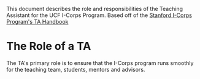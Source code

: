 
This document describes the role and responsibilities of the Teaching Assistant for the UCF I-Corps Program.
    Based off of the [Stanford I-Corps Program's TA Handbook](http://www.slideshare.net/sblank/ta-handbook-rev-4)

# The Role of a TA
The TA's primary role is to ensure that the I-Corps program runs smoothly for the teaching team, students, mentors and advisors.
